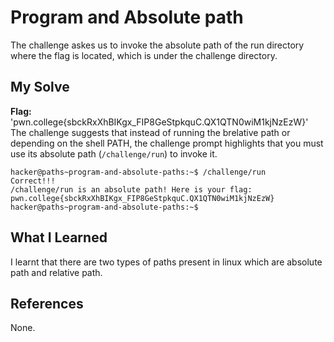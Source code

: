 # Program and Absolute path
The challenge askes us to invoke the absolute path of the run directory where the flag is located, which is under the challenge directory.


## My Solve
**Flag:** 'pwn.college{sbckRxXhBIKgx_FIP8GeStpkquC.QX1QTN0wiM1kjNzEzW}'
The challenge suggests that instead of running the brelative path or depending on the shell PATH, the challenge prompt highlights 
that you must use its absolute path (`/challenge/run`) to invoke it.

```
hacker@paths~program-and-absolute-paths:~$ /challenge/run
Correct!!!
/challenge/run is an absolute path! Here is your flag:
pwn.college{sbckRxXhBIKgx_FIP8GeStpkquC.QX1QTN0wiM1kjNzEzW}
hacker@paths~program-and-absolute-paths:~$ 

```

## What I Learned
I learnt that there are two types of paths present in linux which are absolute path and relative path. 
## References
None.
